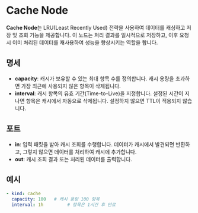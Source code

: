 # Cache Node

**Cache Node**는 LRU(Least Recently Used) 전략을 사용하여 데이터를 캐싱하고 저장 및 조회 기능을 제공합니다. 이 노드는 처리 결과를 일시적으로 저장하고, 이후 요청 시 이미 처리된
데이터를 재사용하여 성능을 향상시키는 역할을 합니다.

## 명세

- **capacity**: 캐시가 보유할 수 있는 최대 항목 수를 정의합니다. 캐시 용량을 초과하면 가장 최근에 사용되지 않은 항목이 삭제됩니다.
- **interval**: 캐시 항목의 유효 기간(Time-to-Live)을 지정합니다. 설정된 시간이 지나면 항목은 캐시에서 자동으로 삭제됩니다. 설정하지 않으면 TTL이 적용되지 않습니다.

## 포트

- **in**: 입력 패킷을 받아 캐시 조회를 수행합니다. 데이터가 캐시에서 발견되면 반환하고, 그렇지 않으면 데이터를 처리하여 캐시에 추가합니다.
- **out**: 캐시 조회 결과 또는 처리된 데이터를 출력합니다.

## 예시

```yaml
- kind: cache
  capacity: 100   # 캐시 용량 100 항목
  interval: 1h         # 항목은 1시간 후 만료
```
